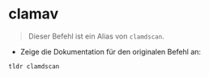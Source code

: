 # clamav

> Dieser Befehl ist ein Alias von `clamdscan`.

- Zeige die Dokumentation für den originalen Befehl an:

`tldr clamdscan`
